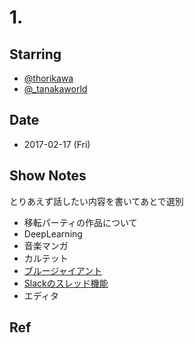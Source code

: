 # 1.  

## Starring
- [@thorikawa](https://twitter.com/thorikawa)
- [@_tanakaworld](https://twitter.com/_tanakaworld)

## Date
- 2017-02-17 (Fri)

## Show Notes
とりあえず話したい内容を書いてあとで選別
- 移転パーティの作品について
- DeepLearning
- 音楽マンガ
- カルテット
- [ブルージャイアント](http://bluegiant.jp/comics/)
- [Slackのスレッド機能](https://get.slack.help/hc/en-us/articles/115000769927-message-threads)
- エディタ

## Ref


